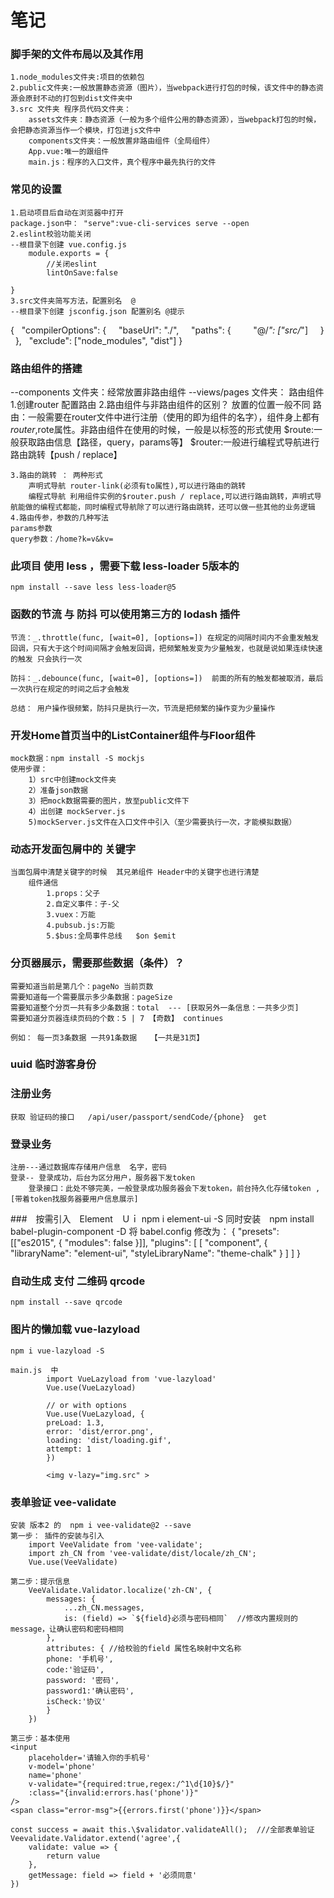 # 笔记

### 脚手架的文件布局以及其作用
    1.node_modules文件夹:项目的依赖包
    2.public文件夹:一般放置静态资源（图片），当webpack进行打包的时候，该文件中的静态资源会原封不动的打包到dist文件夹中
    3.src 文件夹 程序员代码文件夹：
        assets文件夹：静态资源（一般为多个组件公用的静态资源），当webpack打包的时候，会把静态资源当作一个模块，打包进js文件中
        components文件夹：一般放置非路由组件（全局组件）
        App.vue:唯一的跟组件
        main.js：程序的入口文件，真个程序中最先执行的文件
### 常见的设置
    1.启动项目后自动在浏览器中打开
	package.json中： "serve":vue-cli-services serve --open
    2.eslint校验功能关闭
	--根目录下创建 vue.config.js
		module.exports = {
			//关闭eslint
			lintOnSave:false
	
	}
    3.src文件夹简写方法，配置别名  @
	--根目录下创建 jsconfig.json 配置别名 @提示
{
	  "compilerOptions": {
	    "baseUrl": "./",
	    "paths": {
	        "@/*": ["src/*"]
	    }
	  },
	  "exclude": ["node_modules", "dist"]
	}


### 路由组件的搭建
   --components 文件夹：经常放置非路由组件
   --views/pages 文件夹： 路由组件
	1.创建router
		配置路由
	2.路由组件与非路由组件的区别？
		放置的位置一般不同
		路由：一般需要在router文件中进行注册（使用的即为组件的名字），组件身上都有$router,$rote属性。非路由组件在使用的时候，一般是以标签的形式使用
			$route:一般获取路由信息【路径，query，params等】
			$router:一般进行编程式导航进行路由跳转【push / replace】

	3.路由的跳转 ： 两种形式
		声明式导航 router-link(必须有to属性),可以进行路由的跳转
		编程式导航 利用组件实例的$router.push / replace,可以进行路由跳转，声明式导航能做的编程式都能，同时编程式导航除了可以进行路由跳转，还可以做一些其他的业务逻辑
    4.路由传参，参数的几种写法
    params参数
    query参数：/home?k=v&kv= 
		


### 此项目 使用 less ，需要下载 less-loader 5版本的
    npm install --save less less-loader@5


### 函数的节流 与 防抖  可以使用第三方的 lodash 插件
	节流：_.throttle(func, [wait=0], [options=]) 在规定的间隔时间内不会重发触发回调，只有大于这个时间间隔才会触发回调，把频繁触发变为少量触发，也就是说如果连续快速的触发 只会执行一次

	防抖：_.debounce(func, [wait=0], [options=])  前面的所有的触发都被取消，最后一次执行在规定的时间之后才会触发

	总结： 用户操作很频繁，防抖只是执行一次，节流是把频繁的操作变为少量操作

### 开发Home首页当中的ListContainer组件与Floor组件
	mock数据：npm install -S mockjs
	使用步骤：
		1）src中创建mock文件夹
		2）准备json数据
		3）把mock数据需要的图片，放至public文件下
		4）出创建 mockServer.js
		5)mockServer.js文件在入口文件中引入（至少需要执行一次，才能模拟数据）
### 动态开发面包屑中的 关键字
	当面包屑中清楚关键字的时候  其兄弟组件 Header中的关键字也进行清楚
		组件通信
			1.props：父子
			2.自定义事件：子-父
			3.vuex：万能
			4.pubsub.js:万能
			5.$bus:全局事件总线   $on $emit 

### 分页器展示，需要那些数据（条件）？
	需要知道当前是第几个：pageNo 当前页数
	需要知道每一个需要展示多少条数据：pageSize
	需要知道整个分页一共有多少条数据：total  --- [获取另外一条信息：一共多少页]
	需要知道分页器连续页码的个数：5 | 7 【奇数】 continues

	例如： 每一页3条数据 一共91条数据   【一共是31页】


### uuid 临时游客身份
	

### 注册业务
	获取 验证码的接口   /api/user/passport/sendCode/{phone}  get

### 登录业务
	注册---通过数据库存储用户信息  名字，密码
	登录-- 登录成功，后台为区分用户，服务器下发token
		登录接口：此处不够完美，一般登录成功服务器会下发token，前台持久化存储token ,[带着token找服务器要用户信息展示]


###　按需引入　Element　Ｕｉ
	npm i element-ui -S
	同时安装　npm install babel-plugin-component -D
	将 babel.config 修改为：
	{
  "presets": [["es2015", { "modules": false }]],
  "plugins": [
    [
      "component",
      {
        "libraryName": "element-ui",
        "styleLibraryName": "theme-chalk"
      }
    ]
  ]
}

###  自动生成 支付 二维码  qrcode
	npm install --save qrcode


###  图片的懒加载  vue-lazyload 
	npm i vue-lazyload -S

	main.js  中
			import VueLazyload from 'vue-lazyload'
			Vue.use(VueLazyload)
 
			// or with options
			Vue.use(VueLazyload, {
			preLoad: 1.3,
			error: 'dist/error.png',
			loading: 'dist/loading.gif',
			attempt: 1
			})

			<img v-lazy="img.src" >


### 表单验证  vee-validate
	安装 版本2 的  npm i vee-validate@2 --save  
	第一步： 插件的安装与引入
		import VeeValidate from 'vee-validate';
		import zh_CN from 'vee-validate/dist/locale/zh_CN';
		Vue.use(VeeValidate)

	第二步：提示信息
		VeeValidate.Validator.localize('zh-CN', {
			messages: {
				...zh_CN.messages,
				is: (field) => `${field}必须与密码相同`  //修改内置规则的message，让确认密码和密码相同
			},
			attributes: { //给校验的field 属性名映射中文名称
			phone: '手机号',
			code:'验证码',
			password: '密码',
			password1:'确认密码',
			isCheck:'协议'
			}
		})

	第三步：基本使用
	<input
		placeholder='请输入你的手机号'
		v-model='phone'
		name='phone'
		v-validate="{required:true,regex:/^1\d{10}$/}"
		:class="{invalid:errors.has('phone')}"
	/>
	<span class="error-msg">{{errors.first('phone')}}</span>
	
	const success = await this.\$validator.validateAll();  ///全部表单验证
	Veevalidate.Validator.extend('agree',{
		validate: value => {
			return value
		},
		getMessage: field => field + '必须同意'
	})